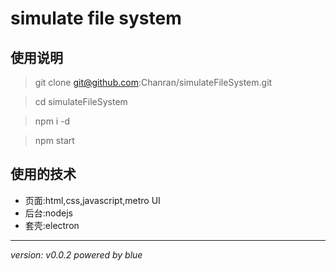 # simulate file system

## 使用说明
> git clone git@github.com:Chanran/simulateFileSystem.git

> cd simulateFileSystem

> npm i -d

> npm start

## 使用的技术
- 页面:html,css,javascript,metro UI
- 后台:nodejs
- 套壳:electron

***
*version: v0.0.2 powered by blue*
